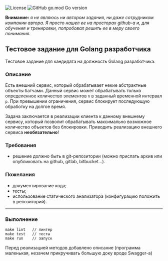 ![License](https://img.shields.io/github/license/p12s/kazanexpress-batch-sender?style=plastic)
![GitHub go.mod Go version](https://img.shields.io/github/go-mod/go-version/p12s/kazanexpress-batch-sender?style=plastic)

**Внимание:** *я не являюсь ни автором задания, ни даже сотрудником компании автора. Я просто нашел ее на просторах github-а и, для обучения и тренировки, попробовал решить ее в меру своего понимания.*

## Тестовое задание для Golang разработчика

Тестовое задание для кандидата на должность Golang разработчика.

### Описание

Есть внешний сервис, который обрабатывает некие абстрактные объекты батчами. Данный сервис может обрабатывать только
определенное количество элементов `n` в заданный временной интервал `p`. При превышении ограничения, сервис блокирует
последующую обработку на долгое время.

Задача заключается в реализации клиента к данному внешнему сервису, который позволит обрабатывать максимально возможное
количество объектов без блокировки. Приводить реализацию внешнего сервиса **необязательно**!

### Требования

- решение должно быть в git-репозитории (можно прислать архив или опубликовать на github, gitlab, bitbucket...).

### Пожелания

- документирование кода;
- тесты;
- использование статического анализатора (конфигурацию положить в репозиторий).
----------

### Выполнение
```
make lint   // линтер
make test   // тесты
make run    // запуск
```
Перед реализацией методов добавлено описание (программа маленькая, незачем прикручивать большую доку вроде Swagger-а)  

